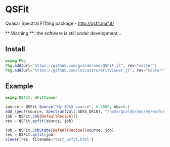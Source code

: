 # QSFit

Quasar Spectral FITting package - http://qsfit.inaf.it/

** Warning **: the software is still under development...


## Install
```julia
using Pkg
Pkg.add(url="https://github.com/gcalderone/QSFit.jl", rev="master")
Pkg.add(url="https://github.com/lnicastro/GFitViewer.jl", rev="master")
```

## Example
```julia
using QSFit, GFitViewer

source = QSFit.Source("My SDSS source", 0.3806, ebv=0.)
add_spec!(source, Spectrum(Val(:SDSS_DR10), "/home/gcalderone/my/work/software/qsfit/data/spec-0752-52251-0323.fits"))
job = QSFit.Job{DefaultRecipe}()
res = QSFit.qsfit(source, job)

job = QSFit.JobState{DefaultRecipe}(source, job)
res = QSFit.qsfit(job)
viewer(res, filename="test_qsfit.html")
```
